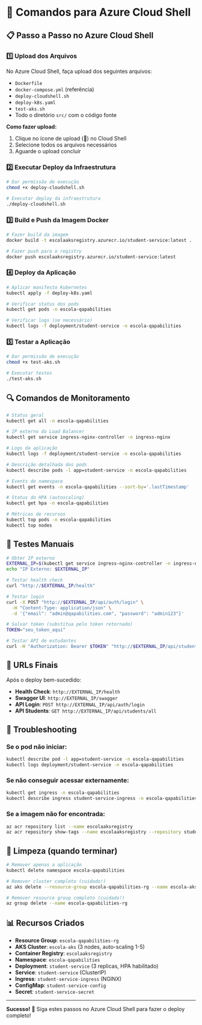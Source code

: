 # 🚀 Comandos para Azure Cloud Shell

## 📋 **Passo a Passo no Azure Cloud Shell**

### 1️⃣ **Upload dos Arquivos**

No Azure Cloud Shell, faça upload dos seguintes arquivos:
- `Dockerfile`
- `docker-compose.yml` (referência)
- `deploy-cloudshell.sh`
- `deploy-k8s.yaml`
- `test-aks.sh`
- Todo o diretório `src/` com o código fonte

**Como fazer upload:**
1. Clique no ícone de upload (📁) no Cloud Shell
2. Selecione todos os arquivos necessários
3. Aguarde o upload concluir

### 2️⃣ **Executar Deploy da Infraestrutura**

```bash
# Dar permissão de execução
chmod +x deploy-cloudshell.sh

# Executar deploy da infraestrutura
./deploy-cloudshell.sh
```

### 3️⃣ **Build e Push da Imagem Docker**

```bash
# Fazer build da imagem
docker build -t escolaaksregistry.azurecr.io/student-service:latest .

# Fazer push para o registry
docker push escolaaksregistry.azurecr.io/student-service:latest
```

### 4️⃣ **Deploy da Aplicação**

```bash
# Aplicar manifesto Kubernetes
kubectl apply -f deploy-k8s.yaml

# Verificar status dos pods
kubectl get pods -n escola-qapabilities

# Verificar logs (se necessário)
kubectl logs -f deployment/student-service -n escola-qapabilities
```

### 5️⃣ **Testar a Aplicação**

```bash
# Dar permissão de execução
chmod +x test-aks.sh

# Executar testes
./test-aks.sh
```

## 🔍 **Comandos de Monitoramento**

```bash
# Status geral
kubectl get all -n escola-qapabilities

# IP externo do Load Balancer
kubectl get service ingress-nginx-controller -n ingress-nginx

# Logs da aplicação
kubectl logs -f deployment/student-service -n escola-qapabilities

# Descrição detalhada dos pods
kubectl describe pods -l app=student-service -n escola-qapabilities

# Events do namespace
kubectl get events -n escola-qapabilities --sort-by='.lastTimestamp'

# Status do HPA (autoscaling)
kubectl get hpa -n escola-qapabilities

# Métricas de recursos
kubectl top pods -n escola-qapabilities
kubectl top nodes
```

## 🧪 **Testes Manuais**

```bash
# Obter IP externo
EXTERNAL_IP=$(kubectl get service ingress-nginx-controller -n ingress-nginx -o jsonpath='{.status.loadBalancer.ingress[0].ip}')
echo "IP Externo: $EXTERNAL_IP"

# Testar health check
curl "http://$EXTERNAL_IP/health"

# Testar login
curl -X POST "http://$EXTERNAL_IP/api/auth/login" \
  -H "Content-Type: application/json" \
  -d '{"email": "admin@qapabilities.com", "password": "admin123"}'

# Salvar token (substitua pelo token retornado)
TOKEN="seu_token_aqui"

# Testar API de estudantes
curl -H "Authorization: Bearer $TOKEN" "http://$EXTERNAL_IP/api/students/all"
```

## 🎯 **URLs Finais**

Após o deploy bem-sucedido:
- **Health Check**: `http://EXTERNAL_IP/health`
- **Swagger UI**: `http://EXTERNAL_IP/swagger`
- **API Login**: `POST http://EXTERNAL_IP/api/auth/login`
- **API Students**: `GET http://EXTERNAL_IP/api/students/all`

## 🔧 **Troubleshooting**

### Se o pod não iniciar:
```bash
kubectl describe pod -l app=student-service -n escola-qapabilities
kubectl logs deployment/student-service -n escola-qapabilities
```

### Se não conseguir acessar externamente:
```bash
kubectl get ingress -n escola-qapabilities
kubectl describe ingress student-service-ingress -n escola-qapabilities
```

### Se a imagem não for encontrada:
```bash
az acr repository list --name escolaaksregistry
az acr repository show-tags --name escolaaksregistry --repository student-service
```

## 🧹 **Limpeza (quando terminar)**

```bash
# Remover apenas a aplicação
kubectl delete namespace escola-qapabilities

# Remover cluster completo (cuidado!)
az aks delete --resource-group escola-qapabilities-rg --name escola-aks

# Remover resource group completo (cuidado!)
az group delete --name escola-qapabilities-rg
```

## 📊 **Recursos Criados**

- **Resource Group**: `escola-qapabilities-rg`
- **AKS Cluster**: `escola-aks` (3 nodes, auto-scaling 1-5)
- **Container Registry**: `escolaaksregistry`
- **Namespace**: `escola-qapabilities`
- **Deployment**: `student-service` (3 replicas, HPA habilitado)
- **Service**: `student-service` (ClusterIP)
- **Ingress**: `student-service-ingress` (NGINX)
- **ConfigMap**: `student-service-config`
- **Secret**: `student-service-secret`

---

**Sucesso!** 🎉 Siga estes passos no Azure Cloud Shell para fazer o deploy completo!


